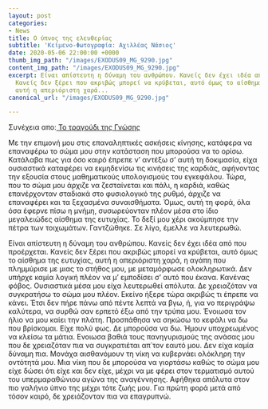 ```yaml
---
layout: post
categories:
- News
title: Ο ύπνος της ελευθερίας
subtitle: 'Κείμενο-Φωτογραφία: Αχιλλέας Νάσιος'
date: 2020-05-06 22:00:00 +0000
thumb_img_path: "/images/EXODUS09_MG_9290.jpg"
content_img_path: "/images/EXODUS09_MG_9290.jpg"
excerpt: Είναι απίστευτη η δύναμη του ανθρώπου. Κανείς δεν έχει ιδέα από που προέρχεται.
  Κανείς δεν ξέρει που ακριβώς μπορεί να κρύβεται, αυτό όμως το αίσθημα της ευτυχίας,
  αυτή η απεριόριστη χαρά...
canonical_url: "/images/EXODUS09_MG_9290.jpg"

---
```

Συνέχεια απο:<a href="https://hocusphotus.com/posts/anodus-9/" target="blank"> Το τραγούδι της Γνώσης</a>



Με την επιμονή μου στις επαναληπτικές ασκήσεις κίνησης, κατάφερα να επαναφέρω το σώμα μου στην κατάσταση που μπορούσα να το ορίσω. Κατάλαβα πως για όσο καιρό έπρεπε ν’ αντέξω σ’ αυτή τη δοκιμασία, είχα ουσιαστικά καταφέρει να εκμηδενίσω τις κινήσεις της καρδιάς, αφήνοντας την εξουσία στους μαθηματικούς υπολογισμούς του εγκεφάλου. Τώρα, που το σώμα μου άρχιζε να ζεσταίνεται και πάλι, η καρδιά, καθώς επανέρχονταν σταδιακά στο φυσιολογικό της ρυθμό, άρχιζε να επαναφέρει και τα ξεχασμένα συναισθήματα. Όμως, αυτή τη φορά, όλα όσα έφερνε πίσω η μνήμη, συσωρεύονταν πλέον μέσα στο ίδιο μεγαλειώδες αίσθημα της ευτυχίας. Το δεξί μου χέρι ακούμπησε την πέτρα των τοιχωμάτων. Γαντζώθηκε. Σε λίγο, έμελλε να λευτερωθώ.

Είναι απίστευτη η δύναμη του ανθρώπου. Κανείς δεν έχει ιδέα από που προέρχεται. Κανείς δεν ξέρει που ακριβώς μπορεί να κρύβεται, αυτό όμως το αίσθημα της ευτυχίας, αυτή η απεριόριστη χαρά, η αγάπη που πλημμύρισε με μιας το στήθος μου, με μεταμόρφωσε ολοκληρωτικά. Δεν υπήρχε καμία λογική πλέον να μ’ εμποδίσει σ’ αυτό που έκανα. Κανένας φόβος. Ουσιαστικά μέσα μου είχα λευτερωθεί απόλυτα. Δε χρειαζόταν να συγκρατήσω το σώμα μου πλέον. Εκείνο ήξερε τώρα ακριβώς τι έπρεπε να κάνει. Έτσι δεν πήρε πάνω από πέντε λεπτά να βγω, ή, για νο περιγράψω καλύτερα, να συρθώ σαν ερπετό έξω από την τρύπα μου. Ένοιωσα τον ήλιο να μου καίει την πλάτη. Προσπάθησα να σηκώσω το κεφάλι να δω που βρίσκομαι. Είχε πολύ φως. Δε μπορούσα να δω. Ήμουν υποχρεωμένος να κλείσω τα μάτια. Ενοιωσα βαθιά τους πανηγυρισμούς της ανάσας μου που δε χρειαζόταν πια να συγκρατιέται απ΄τον εαυτό μου. Δεν είχα καμία δύναμη πια. Μονάχα αισθανόμουν τη νίκη να κυβερνάει ολόκληρη την οντότητά μου. Μια νίκη που δε μπορούσα να γιορτάσω καθώς το σώμα μου είχε δώσει ότι είχε και δεν είχε, μέχρι να με φέρει στον τερματισμό αυτού του υπερμαραθώνιου αγώνα της αναγέννησης. Αφήθηκα απόλυτα στον πιο γαλήνιο ύπνο της μέχρι τότε ζωής μου. Για πρώτη φορά μετά από τόσον καιρό, δε χρειάζονταν πια να επαγρυπνώ.